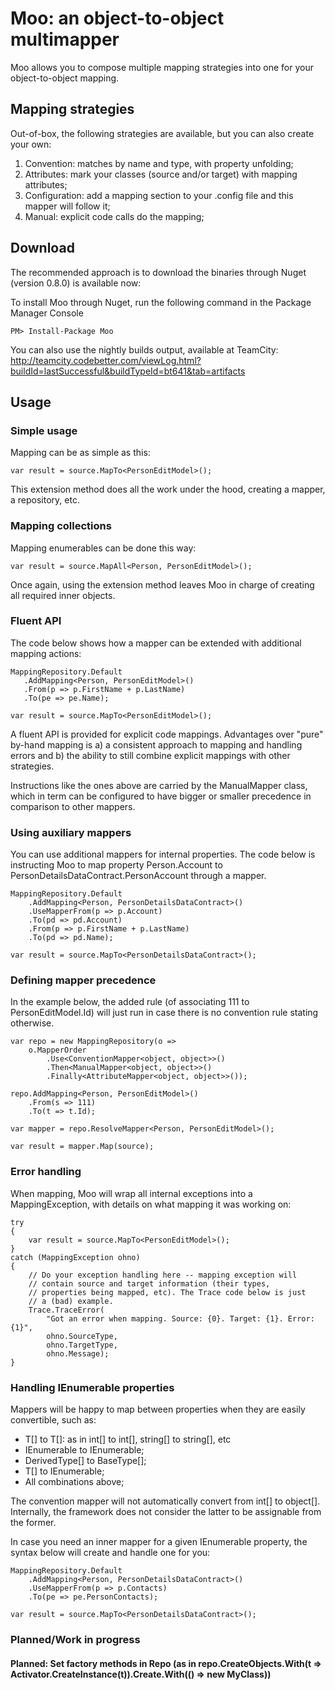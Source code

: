 Moo: an object-to-object multimapper
====================================

Moo allows you to compose multiple mapping strategies into one for your object-to-object mapping.

Mapping strategies
------------------

Out-of-box, the following strategies are available, but you can also create your own:

1. Convention: matches by name and type, with property unfolding;
2. Attributes: mark your classes (source and/or target) with mapping attributes;
3. Configuration: add a mapping section to your .config file and this mapper will follow it;
4. Manual: explicit code calls do the mapping;

Download
--------

The recommended approach is to download the binaries through Nuget (version 0.8.0) is available now:

To install Moo through Nuget, run the following command in the Package Manager Console

	PM> Install-Package Moo

You can also use the nightly builds output, available at TeamCity:
http://teamcity.codebetter.com/viewLog.html?buildId=lastSuccessful&buildTypeId=bt641&tab=artifacts

Usage
-----

### Simple usage

Mapping can be as simple as this:

    var result = source.MapTo<PersonEditModel>();

This extension method does all the work under the hood, creating a mapper, a repository, etc.

### Mapping collections

Mapping enumerables can be done this way:

    var result = source.MapAll<Person, PersonEditModel>();

Once again, using the extension method leaves Moo in charge of creating all required inner objects.

### Fluent API

The code below shows how a mapper can be extended with additional mapping actions:

    MappingRepository.Default
       .AddMapping<Person, PersonEditModel>()
       .From(p => p.FirstName + p.LastName)
       .To(pe => pe.Name);

    var result = source.MapTo<PersonEditModel>();

A fluent API is provided for explicit code mappings. Advantages over "pure" by-hand mapping is a) a consistent approach to mapping and handling errors and b) the ability to still combine explicit mappings with other strategies.

Instructions like the ones above are carried by the ManualMapper class, which in term can be configured to have bigger or smaller precedence in comparison to other mappers.

### Using auxiliary mappers

You can use additional mappers for internal properties. The code below is instructing Moo to map property Person.Account to PersonDetailsDataContract.PersonAccount through a mapper. 

    MappingRepository.Default
        .AddMapping<Person, PersonDetailsDataContract>()
        .UseMapperFrom(p => p.Account)
        .To(pd => pd.Account)
        .From(p => p.FirstName + p.LastName)
        .To(pd => pd.Name);

    var result = source.MapTo<PersonDetailsDataContract>();

### Defining mapper precedence

In the example below, the added rule (of associating 111 to PersonEditModel.Id) will just run in case there is no convention rule stating otherwise.

    var repo = new MappingRepository(o =>
        o.MapperOrder
            .Use<ConventionMapper<object, object>>()
            .Then<ManualMapper<object, object>>()
            .Finally<AttributeMapper<object, object>>());

    repo.AddMapping<Person, PersonEditModel>()
        .From(s => 111)
        .To(t => t.Id);

    var mapper = repo.ResolveMapper<Person, PersonEditModel>();

    var result = mapper.Map(source);

### Error handling

When mapping, Moo will wrap all internal exceptions into a MappingException, with details on what mapping it was working on:

    try
    {
        var result = source.MapTo<PersonEditModel>();
    }
    catch (MappingException ohno)
    {
        // Do your exception handling here -- mapping exception will 
		// contain source and target information (their types, 
		// properties being mapped, etc). The Trace code below is just
		// a (bad) example.
        Trace.TraceError(
            "Got an error when mapping. Source: {0}. Target: {1}. Error: {1}",
            ohno.SourceType,
            ohno.TargetType,
            ohno.Message);
    }

### Handling IEnumerable properties

Mappers will be happy to map between properties when they are easily convertible, such as:

* T[] to T[]: as in int[] to int[], string[] to string[], etc
* IEnumerable<T> to IEnumerable<T>;
* DerivedType[] to BaseType[];
* T[] to IEnumerable<T>;
* All combinations above;

The convention mapper will not automatically convert from int[] to object[]. Internally, the framework does not consider the latter to be assignable from the former.

In case you need an inner mapper for a given IEnumerable property, the syntax below will create and handle one for you:

    MappingRepository.Default
        .AddMapping<Person, PersonDetailsDataContract>()
        .UseMapperFrom(p => p.Contacts)
        .To(pe => pe.PersonContacts);

    var result = source.MapTo<PersonDetailsDataContract>();

### Planned/Work in progress

#### Planned: Set factory methods in Repo (as in repo.CreateObjects.With(t => Activator.CreateInstance(t)).Create<MyClass>.With(() => new MyClass)) 

